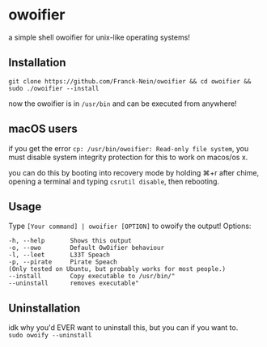 # owoifier
a simple shell owoifier for unix-like operating systems!

## Installation
```git clone https://github.com/Franck-Nein/owoifier && cd owoifier && sudo ./owoifier --install```

now the owoifier is in `/usr/bin` and can be executed from anywhere!

## macOS users
if you get the error `cp: /usr/bin/owoifier: Read-only file system`, you must disable system integrity protection for this to work on macos/os x.

you can do this by booting into recovery mode by holding ⌘+r after chime, opening a terminal and typing `csrutil disable`, then rebooting.

## Usage
Type `[Your command] | owoifier [OPTION]` to owoify the output!
Options:

`-h, --help       Shows this output`<br>
`-o, --owo        Default OwOifier behaviour`<br>
`-l, --leet       L33T Speach`<br>
`-p, --pirate     Pirate Speach`<br>
`(Only tested on Ubuntu, but probably works for most people.)`<br>
`--install        Copy executable to /usr/bin/"`<br>
`--uninstall      removes executable"`<br>

## Uninstallation
idk why you'd EVER want to uninstall this, but you can if you want to.<br>
```sudo owoify --uninstall```
